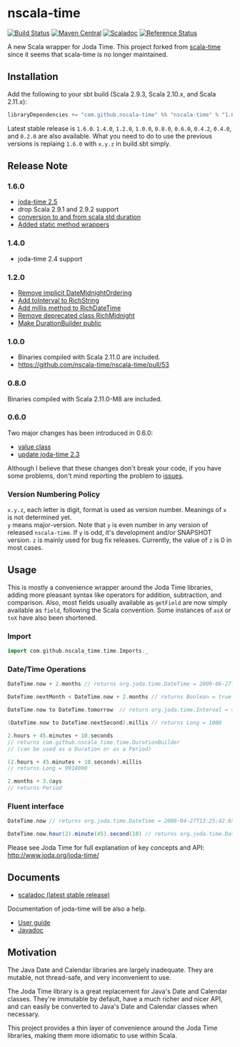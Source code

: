 # nscala-time
[![Build Status](https://travis-ci.org/nscala-time/nscala-time.png)](https://travis-ci.org/nscala-time/nscala-time)
[![Maven Central](https://maven-badges.herokuapp.com/maven-central/com.github.nscala-time/nscala-time_2.11/badge.svg)](https://maven-badges.herokuapp.com/maven-central/com.github.nscala-time/nscala-time_2.11)
[![Scaladoc](http://javadoc-badge.appspot.com/com.github.nscala-time/nscala-time_2.11.svg?label=scaladoc)](http://javadoc-badge.appspot.com/com.github.nscala-time/nscala-time_2.11)
[![Reference Status](https://www.versioneye.com/java/com.github.nscala-time:nscala-time_2.11/reference_badge.svg?style=flat)](https://www.versioneye.com/java/com.github.nscala-time:nscala-time_2.11/references)

A new Scala wrapper for Joda Time.  This project forked from [scala-time](https://github.com/jorgeortiz85/scala-time/ "scala-time") since
it seems that scala-time is no longer maintained.


## Installation

Add the following to your sbt build (Scala 2.9.3, Scala 2.10.x, and Scala 2.11.x):

```scala
libraryDependencies += "com.github.nscala-time" %% "nscala-time" % "1.6.0"
```

Latest stable release is `1.6.0`. `1.4.0`, `1.2.0`, `1.0.0`, `0.8.0`, `0.6.0`, `0.4.2`, `0.4.0`, and `0.2.0` are also available.  What you need to do to use the previous versions
is replaing `1.6.0` with `x.y.z` in build.sbt simply.

## Release Note

### 1.6.0
* [joda-time 2.5](https://github.com/nscala-time/nscala-time/commit/944f048065a5fd0)
* drop Scala 2.9.1 and 2.9.2 support
* [conversion to and from scala std duration](https://github.com/nscala-time/nscala-time/pull/72)
* [Added static method wrappers](https://github.com/nscala-time/nscala-time/pull/74)

### 1.4.0
* joda-time 2.4 support

### 1.2.0

* [Remove implicit DateMidnightOrdering](https://github.com/nscala-time/nscala-time/pull/59)
* [Add toInterval to RichString](https://github.com/nscala-time/nscala-time/pull/60)
* [Add millis method to RichDateTime](https://github.com/nscala-time/nscala-time/pull/62)
* [Remove deprecated class RichMidnight](https://github.com/nscala-time/nscala-time/pull/63)
* [Make DurationBuilder public](https://github.com/nscala-time/nscala-time/pull/64)

### 1.0.0

* Binaries compiled with Scala 2.11.0 are included.
* <https://github.com/nscala-time/nscala-time/pull/53>

### 0.8.0

Binaries compiled with Scala 2.11.0-M8 are included.

### 0.6.0

Two major changes has been introduced in 0.6.0:

* [value class](https://github.com/nscala-time/nscala-time/issues/42)
* [update joda-time 2.3](https://github.com/nscala-time/nscala-time/issues/44)

Although I believe that these changes don't break your code, if you have some problems,
don't mind reporting the problem to [issues](https://github.com/nscala-time/nscala-time/issues).

### Version Numbering Policy

`x.y.z`, each letter is digit, format is used as version number.  Meanings of `x` is not determined yet.  
`y` means major-version.  Note that `y` is even number in any version of released `nscala-time`.  If `y` is odd, 
it's development and/or SNAPSHOT version.  `z` is mainly used for bug fix releases.  Currently, the value of `z` is 0
in most cases.

## Usage

This is mostly a convenience wrapper around the Joda Time libraries, adding
more pleasant syntax like operators for addition, subtraction, and comparison.
Also, most fields usually available as `getField` are now simply available as
`field`, following the Scala convention. Some instances of `asX` or `toX` have
also been shortened.


### Import
```scala
import com.github.nscala_time.time.Imports._
```


### Date/Time Operations
```scala
DateTime.now + 2.months // returns org.joda.time.DateTime = 2009-06-27T13:25:59.195-07:00

DateTime.nextMonth < DateTime.now + 2.months // returns Boolean = true

DateTime.now to DateTime.tomorrow  // return org.joda.time.Interval = > 2009-04-27T13:47:14.840/2009-04-28T13:47:14.840

(DateTime.now to DateTime.nextSecond).millis // returns Long = 1000

2.hours + 45.minutes + 10.seconds
// returns com.github.nscala_time.time.DurationBuilder
// (can be used as a Duration or as a Period)

(2.hours + 45.minutes + 10.seconds).millis
// returns Long = 9910000

2.months + 3.days
// returns Period
```


### Fluent interface
```scala
DateTime.now // returns org.joda.time.DateTime = 2009-04-27T13:25:42.659-07:00

DateTime.now.hour(2).minute(45).second(10) // returns org.joda.time.DateTime = 2009-04-27T02:45:10.313-07:00
```


Please see Joda Time for full explanation of key concepts and API:
http://www.joda.org/joda-time/

## Documents

 - [scaladoc (latest stable release)](http://javadoc-badge.appspot.com/com.github.nscala-time/nscala-time_2.11)

Documentation of joda-time will be also a help.
 - [User guide](http://www.joda.org/joda-time/userguide.html)
 - [Javadoc](http://www.joda.org/joda-time/apidocs/index.html)

## Motivation

The Java Date and Calendar libraries are largely inadequate. They are mutable, not thread-safe, and very inconvenient to use.

The Joda Time library is a great replacement for Java's Date and Calendar classes. They're immutable by default, have a much
richer and nicer API, and can easily be converted to Java's Date and Calendar classes when necessary.

This project provides a thin layer of convenience around the Joda Time libraries, making them more idiomatic to use within Scala.
